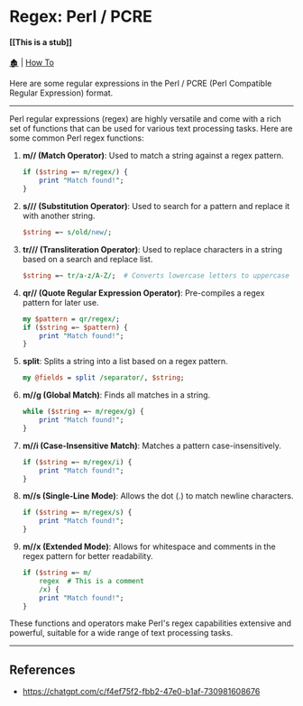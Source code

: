 # Regex: Perl / PCRE

####  [[This is a stub]]

[🏚️](../README.md) | [How To](/how-to/index.md)

Here are some regular expressions in the Perl / PCRE (Perl Compatible Regular Expression) format.

---

Perl regular expressions (regex) are highly versatile and come with a rich set of functions that can be used for various text processing tasks. Here are some common Perl regex functions:

1. **m// (Match Operator)**: Used to match a string against a regex pattern.
   ```perl
   if ($string =~ m/regex/) {
       print "Match found!";
   }
   ```

2. **s/// (Substitution Operator)**: Used to search for a pattern and replace it with another string.
   ```perl
   $string =~ s/old/new/;
   ```

3. **tr/// (Transliteration Operator)**: Used to replace characters in a string based on a search and replace list.
   ```perl
   $string =~ tr/a-z/A-Z/;  # Converts lowercase letters to uppercase
   ```

4. **qr// (Quote Regular Expression Operator)**: Pre-compiles a regex pattern for later use.
   ```perl
   my $pattern = qr/regex/;
   if ($string =~ $pattern) {
       print "Match found!";
   }
   ```

5. **split**: Splits a string into a list based on a regex pattern.
   ```perl
   my @fields = split /separator/, $string;
   ```

6. **m//g (Global Match)**: Finds all matches in a string.
   ```perl
   while ($string =~ m/regex/g) {
       print "Match found!";
   }
   ```

7. **m//i (Case-Insensitive Match)**: Matches a pattern case-insensitively.
   ```perl
   if ($string =~ m/regex/i) {
       print "Match found!";
   }
   ```

8. **m//s (Single-Line Mode)**: Allows the dot (.) to match newline characters.
   ```perl
   if ($string =~ m/regex/s) {
       print "Match found!";
   }
   ```

9. **m//x (Extended Mode)**: Allows for whitespace and comments in the regex pattern for better readability.
   ```perl
   if ($string =~ m/
       regex  # This is a comment
       /x) {
       print "Match found!";
   }
   ```

These functions and operators make Perl's regex capabilities extensive and powerful, suitable for a wide range of text processing tasks.


---

## References

- https://chatgpt.com/c/f4ef75f2-fbb2-47e0-b1af-730981608676